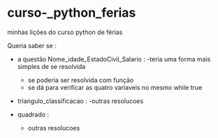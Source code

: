 # curso-_python_ferias
minhas lições do curso python de férias 

Queria saber se : 

* a questão Nome_idade_EstadoCivil_Salario :
  -teria uma forma mais simples de se resolvida
  - se poderia ser resolvida com função
  - se dá para verificar as quatro variaveis no mesmo while true
 
* triangulo_classificacao :
   -outras resolucoes

* quadrado : 
  -  outras resolucoes 
